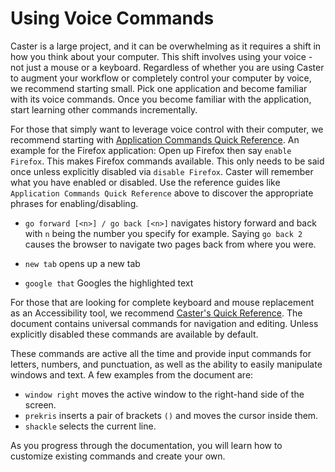 # Using Voice Commands

Caster is a large project, and it can be overwhelming as it requires a shift in how you think about your computer.  This shift involves using your voice - not just a mouse or a keyboard. Regardless of whether you are using Caster to augment your workflow or completely control your computer by voice, we recommend starting small. Pick one application and become familiar with its voice commands. Once you become familiar with the application, start learning other commands incrementally. 

For those that simply want to leverage voice control with their computer, we recommend starting with [Application Commands Quick Reference](https://caster.readthedocs.io/en/latest/readthedocs/Caster_Commands/Application_Commands_Quick_Reference/). An example for the Firefox application: Open up Firefox then say `enable Firefox`. This makes Firefox commands available. This only needs to be said once unless explicitly disabled via `disable Firefox`. Caster will remember what you have enabled or disabled. Use the reference guides like `Application Commands Quick Reference` above to discover the appropriate phrases for enabling/disabling.

- ` go forward [<n>] / go back [<n>] `  navigates history forward and back with `n` being the number you specify for example. Saying `go back 2` causes the browser to navigate two pages back from where you were. 

- `new tab`  opens up a new tab

- `google that` Googles the highlighted text

For those that are looking for complete keyboard and mouse replacement as an Accessibility tool, we recommend [Caster's Quick Reference](https://caster.readthedocs.io/en/latest/readthedocs/Caster_Commands/CasterQuickReference/). The document contains universal commands for navigation and editing. Unless explicitly disabled these commands are available by default.

These commands are active all the time and provide input commands for letters, numbers, and  punctuation, as well as the ability to easily manipulate windows and text. A few examples from the document are:

- `window right` moves the active window to the right-hand side of the screen.
- `prekris` inserts a pair of brackets `()` and moves the cursor inside them.
- `shackle` selects the current line.

As you progress through the documentation, you will learn how to customize existing commands and create your own. 
